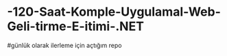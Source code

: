 # -120-Saat-Komple-Uygulamal-Web-Geli-tirme-E-itimi-.NET
#günlük olarak ilerleme için açtığım  repo

